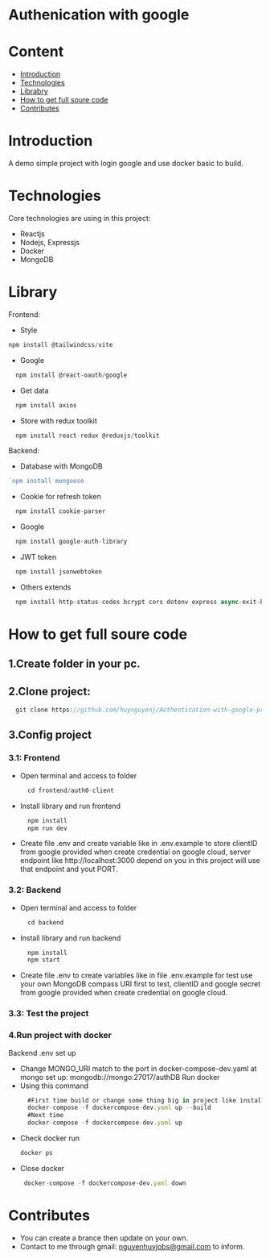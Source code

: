 # Authenication with google
# Content
* [Introduction](#introduction)
* [Technologies](#technologies)
* [Librabry](#library)
* [How to get full soure code](#how_to_get_full_source_code)
* [Contributes](#contributes)
# Introduction
A demo simple project with login google and use docker basic to build.
# Technologies
Core technologies are using in this project:
* Reactjs
* Nodejs, Expressjs
* Docker
* MongoDB
# Library
Frontend:
* Style
```js
npm install @tailwindcss/vite
```
* Google
```js
  npm install @react-oauth/google
```
* Get data
```js
  npm install axios
```
* Store with redux toolkit
```js
  npm install react-redux @reduxjs/toolkit
```
Backend:
* Database with MongoDB
```js
`npm install mongoose
```
* Cookie for refresh token
```js
  npm install cookie-parser
```
* Google
```js
  npm install google-auth-library
```
* JWT token
```js
  npm install jsonwebtoken
```
* Others extends
```js
  npm install http-status-codes bcrypt cors dotenv express async-exit-hook
```
# How to get full soure code
## 1.Create folder in your pc.
## 2.Clone project:
  ```js
    git clone https://github.com/huynguyenj/Authentication-with-google-practice.git
```
## 3.Config project
### 3.1: Frontend
* Open terminal and access to folder
  ```js
    cd frontend/auth0-client
  ```
* Install library and run frontend
  ```js
    npm install
    npm run dev
  ```
* Create file .env and create variable like in .env.example to store clientID  from google provided when create credential on google cloud, server endpoint like http://localhost:3000 depend on you in this project will use that endpoint and yout PORT.
### 3.2: Backend
* Open terminal and access to folder
  ```js
    cd backend
  ```
* Install library and run backend
  ```js
    npm install
    npm start
  ```
* Create file .env to create variables like in file .env.example for test use your own MongoDB compass URI first to test, clientID and google secret from google provided when create credential on google cloud.
### 3.3: Test the project
### 4.Run project with docker
Backend .env set up
* Change MONGO_URI match to the port in docker-compose-dev.yaml at mongo set up: mongodb://mongo:27017/authDB
Run docker
* Using this command
  ```js
    #First time build or change some thing big in project like install new library or create more folder and file.
    docker-compose -f dockercompose-dev.yaml up --build
    #Next time
    docker-compose -f dockercompose-dev.yaml up
  ```
* Check docker run
    ```js
    docker ps
  ```
* Close docker
    ```js
     docker-compose -f dockercompose-dev.yaml down
  ```
# Contributes
- You can create a brance then update on your own.
- Contact to me through gmail: nguyenhuyjobs@gmail.com to inform.
  
